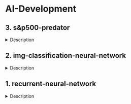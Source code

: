 # AI-Development

## 3. s&p500-predator
<details>
  <summary>Description</summary>
  I have developed a sophisticated model that utilizes data from the S&P 500 to forecast stock prices in the market. While there are numerous enhancements that can be implemented to optimize the effectiveness of this solution, my primary focus is on acquiring the necessary knowledge and skills to maximize its potential. Currently, I am investing in the Vanguard S&P 500 index, and I view this as a foundational step towards achieving success in this field. By building a strong understanding of the fundamentals and continuously improving my expertise, I aim to leverage this model to make informed and profitable investment decisions in the future. The model currently boasts an accuracy rate of 57.3%.
</details>

## 2. img-classification-neural-network
<details>
  <summary>Description</summary>
  The program is designed to create a model using Python that can recognize freely selected images from the web and mark them with a specific class name. To train the model, the developer used 20,000 images, and after the training process, the program is now working accurately. The accuracy of the program was tested on three images downloaded from Pixabay, and the predictions were found to be correct.
  In summary, the program is a Python-based image recognition model that can accurately identify and label images from the web with a specific class name. The model was trained using 20,000 images, and the accuracy of the program was tested and confirmed on three images downloaded from Pixabay.
</details>

## 1. recurrent-neural-network
<details>
  <summary>Description</summary>
  The program is designed to train a model in Python that utilizes a recurrent neural network to generate poetic texts similar to those of Shakespeare. The goal of the program is to achieve the best possible results in terms of generating high-quality poetic texts. Interestingly, the program has been found to achieve better results when the precision is set to 20%, which is somewhat surprising given that it performs better at this level than it does at 100% precision.
</details>

